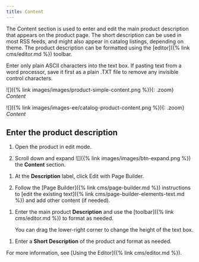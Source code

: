 ```yaml
---
title: Content
---
```


The Content section is used to enter and edit the main product description that appears on the product page. The short description can be used in most RSS feeds, and might also appear in catalog listings, depending on theme. The product description can be formatted using the [editor]({% link cms/editor.md %}) toolbar.

<!--{% if "Default.CE Only" contains site.edition %}-->
Enter only plain ASCII characters into the text box. If pasting text from a word processor, save it first as a plain .TXT file to remove any invisible control characters.

![]({% link images/images/product-simple-content.png %}){: .zoom}
_Content_
<!--{% endif %}-->
<!--{% if "Default.EE-B2B" contains site.edition %}-->
![]({% link images/images-ee/catalog-product-content.png %}){: .zoom}
_Content_
<!--{% endif %}-->

## Enter the product description

1. Open the product in edit mode.

1. Scroll down and expand ![]({% link images/images/btn-expand.png %}) the **Content** section.
<!--{% if "Default.EE-B2B" contains site.edition %}-->

1. At the **Description** label, click <span class="btn">Edit with Page Builder</span>.

1. Follow the [Page Builder]({% link cms/page-builder.md %}) instructions to [edit the existing text]({% link cms/page-builder-elements-text.md %}) and add other content (if needed).
<!--{% endif %}-->
<!--{% if "Default.CE Only" contains site.edition %}-->

1. Enter the main product **Description** and use the [toolbar]({% link cms/editor.md %}) to format as needed.

    You can drag the lower-right corner to change the height of the text box.

<!--{% endif %}-->

1. Enter a **Short Description** of the product and format as needed.

<!--{% if "Default.CE Only" contains site.edition %}-->
For more information, see [Using the Editor]({% link cms/editor.md %}).
<!--{% endif %}-->
